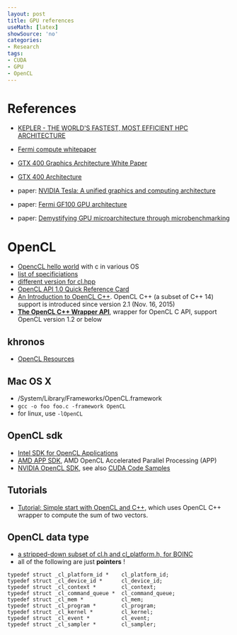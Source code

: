 ```yaml
---
layout: post
title: GPU references
useMath: [latex]
showSource: 'no'
categories:
- Research
tags:
- CUDA
- GPU
- OpenCL
---
```


# References
 - [KEPLER - THE WORLD'S FASTEST, MOST EFFICIENT HPC ARCHITECTURE][4]
 - [Fermi compute whitepaper][1]
 - [GTX 400 Graphics Architecture White Paper][2]
 - [GTX 400 Architecture][3]

 - paper: [NVIDIA Tesla: A unified graphics and computing architecture][5]
 - paper: [Fermi GF100 GPU architecture][6]
 - paper: [Demystifying GPU microarchitecture through microbenchmarking][7]

# OpenCL
 - [OpencCL hello world][11] with c in various OS
 - [list of specificiations][8]
 - [different version for cl.hpp][9]
 - [OpenCL API 1.0 Quick Reference Card][10]
 - [An Introduction to OpenCL C++][16]. OpenCL C++ (a subset of C++ 14) support is introduced
since version 2.1 (Nov. 16, 2015)
 - [**The OpenCL C++ Wrapper API**][17], wrapper for OpenCL C API, support OpenCL version 1.2 or below


## khronos
 - [OpenCL Resources][18]

## Mac OS X
 - /System/Library/Frameworks/OpenCL.framework
 - `gcc -o foo foo.c -framework OpenCL`
 - for linux, use `-lOpenCL`


## OpenCL sdk
 - [Intel SDK for OpenCL Applications][12]
 - [AMD APP SDK][13], AMD OpenCL Accelerated Parallel Processing (APP)
 - [NVIDIA OpenCL SDK][14], see also [CUDA Code Samples][15]

## Tutorials
 - [Tutorial: Simple start with OpenCL and C++][19], which uses OpenCL C++ wrapper
to compute the sum of two vectors.

## OpenCL data type
 - [a stripped-down subset of cl.h and cl_platform.h, for BOINC][20]
 - all of the following are just **pointers** !
```
typedef struct _cl_platform_id *    cl_platform_id;
typedef struct _cl_device_id *      cl_device_id;
typedef struct _cl_context *        cl_context;
typedef struct _cl_command_queue *  cl_command_queue;
typedef struct _cl_mem *            cl_mem;
typedef struct _cl_program *        cl_program;
typedef struct _cl_kernel *         cl_kernel;
typedef struct _cl_event *          cl_event;
typedef struct _cl_sampler *        cl_sampler;
```


[20]: http://boinc.berkeley.edu/android-boinc/boinc/lib/cl_boinc.h
[19]: http://simpleopencl.blogspot.de/2013/06/tutorial-simple-start-with-opencl-and-c.html
[18]: https://www.khronos.org/opencl/resources
[17]: https://www.khronos.org/registry/cl/specs/opencl-cplusplus-1.2.pdf
[16]: https://www.khronos.org/assets/uploads/developers/resources/Intro-to-OpenCL-C++-Whitepaper-May15.pdf
[15]: https://developer.nvidia.com/cuda-code-samples
[14]: https://developer.nvidia.com/opencl
[13]: http://developer.amd.com/tools-and-sdks/opencl-zone/amd-accelerated-parallel-processing-app-sdk/
[12]: https://software.intel.com/en-us/intel-opencl
[11]: https://www.fixstars.com/en/opencl/book/OpenCLProgrammingBook/first-opencl-program/
[10]: https://www.khronos.org/files/opencl-quick-reference-card.pdf
[9]: https://www.khronos.org/registry/cl/api/1.2/cl.hpp
[8]: https://www.khronos.org/registry/cl/specs/
[7]: http://www.stuffedcow.net/files/gpuarch-ispass2010.pdf
[6]: http://citeseerx.ist.psu.edu/viewdoc/download?doi=10.1.1.210.5301&rep=rep1&type=pdf
[5]: http://people.cs.umass.edu/~emery/classes/cmpsci691st/readings/Arch/gpu.pdf
[4]: http://www.nvidia.com/object/nvidia-kepler.html
[3]: http://www.nvidia.com/object/GTX_400_architecture.html
[2]: http://www.nvidia.com/object/IO_89569.html
[1]: http://www.nvidia.com/object/IO_89570.html
